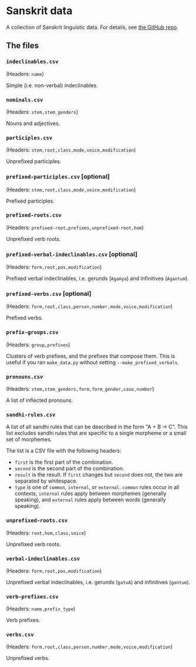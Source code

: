 Sanskrit data
=============

A collection of Sanskrit linguistic data. For details, see
[the GitHub repo](github).

[github]: http://github.com/sanskrit/data


The files
---------

### `indeclinables.csv`

(Headers: `name`)

Simple (i.e. non-verbal) indeclinables.


### `nominals.csv`

(Headers: `stem,stem_genders`)

Nouns and adjectives.


### `participles.csv`

(Headers: `stem,root,class,mode,voice,modification`)

Unprefixed participles.


### `prefixed-participles.csv` [optional]

(Headers: `stem,root,class,mode,voice,modification`)

Prefixed participles.


### `prefixed-roots.csv`

(Headers: `prefixed-root,prefixes,unprefixed-root,hom`)

Unprefixed verb roots.


### `prefixed-verbal-indeclinables.csv` [optional]

(Headers: `form,root,pos,modification`)

Prefixed verbal indeclinables, i.e. gerunds (`Agamya`) and infinitives
(`Agantum`).


### `prefixed-verbs.csv` [optional]

(Headers: `form,root,class,person,number,mode,voice,modification`)

Prefixed verbs.


### `prefix-groups.csv`

(Headers: `group,prefixes`)

Clusters of verb prefixes, and the prefixes that compose them. This is useful
if you ran `make_data.py` without setting `--make_prefixed_verbals`.


### `pronouns.csv`

(Headers: `stem,stem_genders,form,form_gender,case,number`)

A list of inflected pronouns.


### `sandhi-rules.csv`

A list of all sandhi rules that can be described in the form "A + B -> C". This
list excludes sandhi rules that are specific to a single morpheme or a small
set of morphemes.

The list is a CSV file with the following headers:

- `first` is the first part of the combination.
- `second` is the second part of the combination.
- `result` is the result. If `first` changes but `second` does not, the two are
  separated by whitespace.
- `type` is one of `common`, `internal`, or `external`. `common` rules occur in
  all contexts, `internal` rules apply between morphemes (generally speaking),
  and `external` rules apply between words (generally speaking).


### `unprefixed-roots.csv`

(Headers: `root,hom,class,voice`)

Unprefixed verb roots.


### `verbal-indeclinables.csv`

(Headers: `form,root,pos,modification`)

Unprefixed verbal indeclinables, i.e. gerunds (`gatvA`) and infinitives
(`gantum`).


### `verb-prefixes.csv`

(Headers: `name,prefix_type`)

Verb prefixes.


### `verbs.csv`

(Headers: `form,root,class,person,number,mode,voice,modification`)

Unprefixed verbs.
